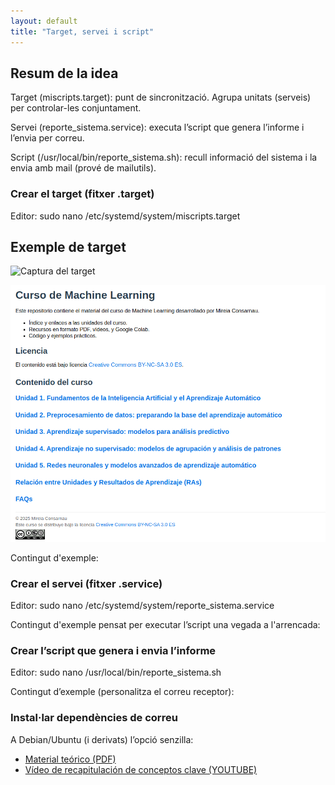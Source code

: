 ```yaml
---
layout: default
title: "Target, servei i script"
---
```


## Resum de la idea

Target (miscripts.target): punt de sincronització. Agrupa unitats (serveis) per controlar-les conjuntament.

Servei (reporte_sistema.service): executa l’script que genera l’informe i l’envia per correu.

Script (/usr/local/bin/reporte_sistema.sh): recull informació del sistema i la envia amb mail (prové de mailutils).


### Crear el target (fitxer .target)

Editor: sudo nano /etc/systemd/system/miscripts.target

## Exemple de target

![Captura del target](<unitat1/Captura de pantalla de 2025-10-14 09-45-55.png>)

![imagen](<Captura de pantalla de 2025-09-17 19-06-31.png>)

Contingut d'exemple:

### Crear el servei (fitxer .service)

Editor: sudo nano /etc/systemd/system/reporte_sistema.service

Contingut d'exemple pensat per executar l’script una vegada a l'arrencada:

### Crear l’script que genera i envia l’informe

Editor: sudo nano /usr/local/bin/reporte_sistema.sh

Contingut d’exemple (personalitza el correu receptor):


### Instal·lar dependències de correu

A Debian/Ubuntu (i derivats) l’opció senzilla:



- [Material teórico (PDF)](https://github.com/mireiaconsarnau/machine_learning/raw/main/unidad1/l1.pdf)
- [Vídeo de recapitulación de conceptos clave (YOUTUBE)](https://youtu.be/p27AhdHxi_o)

